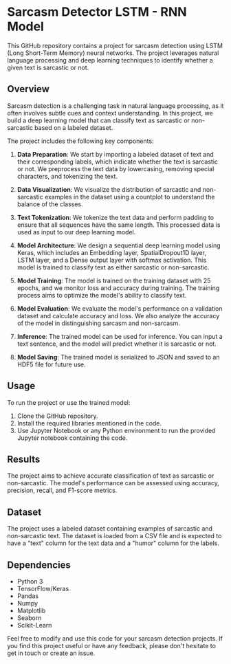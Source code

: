 # Sarcasm Detector LSTM - RNN Model

This GitHub repository contains a project for sarcasm detection using LSTM (Long Short-Term Memory) neural networks. The project leverages natural language processing and deep learning techniques to identify whether a given text is sarcastic or not. 

## Overview

Sarcasm detection is a challenging task in natural language processing, as it often involves subtle cues and context understanding. In this project, we build a deep learning model that can classify text as sarcastic or non-sarcastic based on a labeled dataset.

The project includes the following key components:

1. **Data Preparation**: We start by importing a labeled dataset of text and their corresponding labels, which indicate whether the text is sarcastic or not. We preprocess the text data by lowercasing, removing special characters, and tokenizing the text.

2. **Data Visualization**: We visualize the distribution of sarcastic and non-sarcastic examples in the dataset using a countplot to understand the balance of the classes.

3. **Text Tokenization**: We tokenize the text data and perform padding to ensure that all sequences have the same length. This processed data is used as input to our deep learning model.

4. **Model Architecture**: We design a sequential deep learning model using Keras, which includes an Embedding layer, SpatialDropout1D layer, LSTM layer, and a Dense output layer with softmax activation. This model is trained to classify text as either sarcastic or non-sarcastic.

5. **Model Training**: The model is trained on the training dataset with 25 epochs, and we monitor loss and accuracy during training. The training process aims to optimize the model's ability to classify text.

6. **Model Evaluation**: We evaluate the model's performance on a validation dataset and calculate accuracy and loss. We also analyze the accuracy of the model in distinguishing sarcasm and non-sarcasm.

7. **Inference**: The trained model can be used for inference. You can input a text sentence, and the model will predict whether it is sarcastic or not.

8. **Model Saving**: The trained model is serialized to JSON and saved to an HDF5 file for future use.

## Usage

To run the project or use the trained model:

1. Clone the GitHub repository.
2. Install the required libraries mentioned in the code.
3. Use Jupyter Notebook or any Python environment to run the provided Jupyter notebook containing the code.

## Results

The project aims to achieve accurate classification of text as sarcastic or non-sarcastic. The model's performance can be assessed using accuracy, precision, recall, and F1-score metrics.

## Dataset

The project uses a labeled dataset containing examples of sarcastic and non-sarcastic text. The dataset is loaded from a CSV file and is expected to have a "text" column for the text data and a "humor" column for the labels.

## Dependencies

- Python 3
- TensorFlow/Keras
- Pandas
- Numpy
- Matplotlib
- Seaborn
- Scikit-Learn


Feel free to modify and use this code for your sarcasm detection projects. If you find this project useful or have any feedback, please don't hesitate to get in touch or create an issue.
